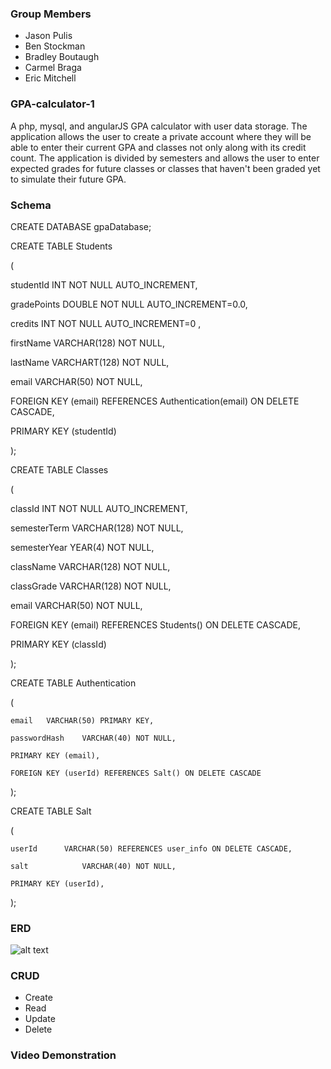 ### Group Members

- Jason Pulis
- Ben Stockman
- Bradley Boutaugh
- Carmel Braga
- Eric Mitchell

### GPA-calculator-1

A php, mysql, and angularJS GPA calculator with user data storage. The application allows the user to create a private account where they will be able to enter their current GPA and classes not only along with its credit count. The application is divided by semesters and allows the user to enter expected grades for future classes or classes that haven't been graded yet to simulate their future GPA.

### Schema

CREATE DATABASE gpaDatabase;


CREATE TABLE Students

(

studentId INT NOT NULL AUTO_INCREMENT,

gradePoints DOUBLE NOT NULL AUTO_INCREMENT=0.0,

credits INT NOT NULL AUTO_INCREMENT=0 ,

firstName VARCHAR(128) NOT NULL,

lastName VARCHART(128) NOT NULL,

email VARCHAR(50) NOT NULL,


FOREIGN KEY (email)  REFERENCES Authentication(email) ON DELETE CASCADE,

PRIMARY KEY (studentId)

);


CREATE TABLE Classes

(

classId INT NOT NULL AUTO_INCREMENT,

semesterTerm VARCHAR(128) NOT NULL,

semesterYear YEAR(4) NOT NULL,

className VARCHAR(128) NOT NULL,

classGrade VARCHAR(128) NOT NULL,

email VARCHAR(50) NOT NULL,

FOREIGN KEY (email) REFERENCES Students() ON DELETE CASCADE,

PRIMARY KEY (classId)

);


CREATE TABLE Authentication 

(

	email	VARCHAR(50) PRIMARY KEY,
	
	passwordHash	VARCHAR(40) NOT NULL,
	
	PRIMARY KEY (email),
	
	FOREIGN KEY (userId) REFERENCES Salt() ON DELETE CASCADE

);


CREATE TABLE Salt 

(

    userId	    VARCHAR(50) REFERENCES user_info ON DELETE CASCADE,
    
    salt			VARCHAR(40) NOT NULL,
    
    PRIMARY KEY (userId),

);


### ERD 

![alt text](https://78.media.tumblr.com/81bc8997486433ac35ffad82fc700c3a/tumblr_p85vy4bCaS1xsn5tjo1_1280.png "ERD")

### CRUD

- Create
- Read
- Update
- Delete

### Video Demonstration
